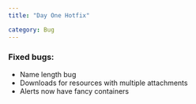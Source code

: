 ```yaml
---
title: "Day One Hotfix"

category: Bug
---
```


### Fixed bugs:

* Name length bug
* Downloads for resources with multiple attachments
* Alerts now have fancy containers



